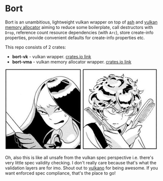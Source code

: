 # Bort

Bort is an unambitious, lightweight vulkan wrapper on top of [ash](https://github.com/ash-rs/ash) and [vulkan memory allocator](https://github.com/GPUOpen-LibrariesAndSDKs/VulkanMemoryAllocator/) aiming to reduce some boilerplate, call destructors with `Drop`, reference count resource dependencies (with `Arc`), store create-info properties, provide convenient defaults for create-info properties etc.

This repo consists of 2 crates:
- **bort-vk** - vulkan wrapper. [crates.io link](https://crates.io/crates/bort-vk)
- **bort-vma** - vulkan memory allocator wrapper. [crates.io link](https://crates.io/crates/bort-vma)

![Bort under attack](/assets/bort-under-attack.jpg)

Oh, also this is like all unsafe from the vulkan spec perspective i.e. there's very little spec validity checking. I don't really care because that's what the validation layers are for imo. Shout out to [vulkano](https://github.com/vulkano-rs/vulkano) for being awesome. If you want enforced spec compliance, that's the place to go!
